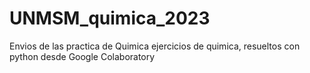 # UNMSM_quimica_2023
Envios de las practica de Quimica
ejercicios de quimica, resueltos con python desde Google Colaboratory
